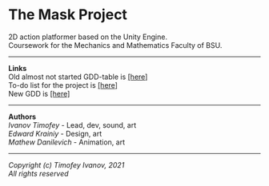# The Mask Project

2D action platformer based on the Unity Engine.  
Coursework for the Mechanics and Mathematics Faculty of BSU.

---

**Links**  
Old almost not started GDD-table is [[here]](https://docs.google.com/spreadsheets/d/16kuMLNiDDJDodUZ7ELsghHDk5h5e4oW52kvDQl2wn7U)  
To-do list for the project is [[here]](../../projects/1)  
New GDD is [[here]](https://docs.google.com/document/d/1VbT8cBuJSt72FP0fFMGccvWLCM8VvPsAW3zYVLSbJ78)

---

**Authors**  
*Ivanov Timofey* - Lead, dev, sound, art  
*Edward Krainiy* - Design, art  
*Mathew Danilevich* - Animation, art

---

*Copyright (c) Timofey Ivanov, 2021  
All rights reserved*

